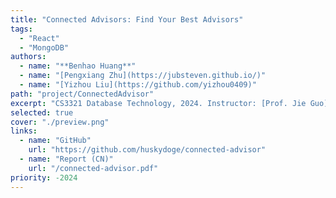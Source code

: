 ```yaml
---
title: "Connected Advisors: Find Your Best Advisors"
tags:
  - "React"
  - "MongoDB"
authors:
  - name: "**Benhao Huang**"
  - name: "[Pengxiang Zhu](https://jubsteven.github.io/)"
  - name: "[Yizhou Liu](https://github.com/yizhou0409)"
path: "project/ConnectedAdvisor"
excerpt: "CS3321 Database Technology, 2024. Instructor: [Prof. Jie Guo](https://infosec.sjtu.edu.cn/DirectoryDetail.aspx?id=143)"
selected: true
cover: "./preview.png"
links:
  - name: "GitHub"
    url: "https://github.com/huskydoge/connected-advisor"
  - name: "Report (CN)"
    url: "/connected-advisor.pdf"
priority: -2024
---
```


